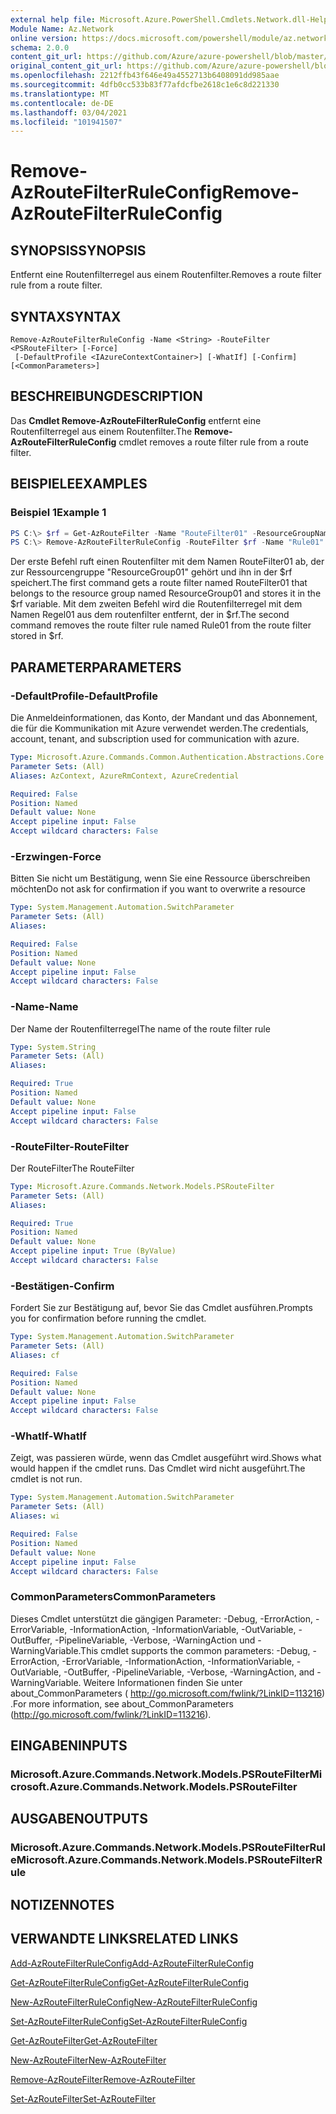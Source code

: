 ```yaml
---
external help file: Microsoft.Azure.PowerShell.Cmdlets.Network.dll-Help.xml
Module Name: Az.Network
online version: https://docs.microsoft.com/powershell/module/az.network/remove-azroutefilterruleconfig
schema: 2.0.0
content_git_url: https://github.com/Azure/azure-powershell/blob/master/src/Network/Network/help/Remove-AzRouteFilterRuleConfig.md
original_content_git_url: https://github.com/Azure/azure-powershell/blob/master/src/Network/Network/help/Remove-AzRouteFilterRuleConfig.md
ms.openlocfilehash: 2212ffb43f646e49a4552713b6408091dd985aae
ms.sourcegitcommit: 4dfb0cc533b83f77afdcfbe2618c1e6c8d221330
ms.translationtype: MT
ms.contentlocale: de-DE
ms.lasthandoff: 03/04/2021
ms.locfileid: "101941507"
---
```

# <span data-ttu-id="a7e0a-101">Remove-AzRouteFilterRuleConfig</span><span class="sxs-lookup"><span data-stu-id="a7e0a-101">Remove-AzRouteFilterRuleConfig</span></span>

## <span data-ttu-id="a7e0a-102">SYNOPSIS</span><span class="sxs-lookup"><span data-stu-id="a7e0a-102">SYNOPSIS</span></span>
<span data-ttu-id="a7e0a-103">Entfernt eine Routenfilterregel aus einem Routenfilter.</span><span class="sxs-lookup"><span data-stu-id="a7e0a-103">Removes a route filter rule from a route filter.</span></span>

## <span data-ttu-id="a7e0a-104">SYNTAX</span><span class="sxs-lookup"><span data-stu-id="a7e0a-104">SYNTAX</span></span>

```
Remove-AzRouteFilterRuleConfig -Name <String> -RouteFilter <PSRouteFilter> [-Force]
 [-DefaultProfile <IAzureContextContainer>] [-WhatIf] [-Confirm] [<CommonParameters>]
```

## <span data-ttu-id="a7e0a-105">BESCHREIBUNG</span><span class="sxs-lookup"><span data-stu-id="a7e0a-105">DESCRIPTION</span></span>
<span data-ttu-id="a7e0a-106">Das **Cmdlet Remove-AzRouteFilterRuleConfig** entfernt eine Routenfilterregel aus einem Routenfilter.</span><span class="sxs-lookup"><span data-stu-id="a7e0a-106">The **Remove-AzRouteFilterRuleConfig** cmdlet removes a route filter rule from a route filter.</span></span>

## <span data-ttu-id="a7e0a-107">BEISPIELE</span><span class="sxs-lookup"><span data-stu-id="a7e0a-107">EXAMPLES</span></span>

### <span data-ttu-id="a7e0a-108">Beispiel 1</span><span class="sxs-lookup"><span data-stu-id="a7e0a-108">Example 1</span></span>
```powershell
PS C:\> $rf = Get-AzRouteFilter -Name "RouteFilter01" -ResourceGroupName "ResourceGroup01"
PS C:\> Remove-AzRouteFilterRuleConfig -RouteFilter $rf -Name "Rule01"
```

<span data-ttu-id="a7e0a-109">Der erste Befehl ruft einen Routenfilter mit dem Namen RouteFilter01 ab, der zur Ressourcengruppe "ResourceGroup01" gehört und ihn in der $rf speichert.</span><span class="sxs-lookup"><span data-stu-id="a7e0a-109">The first command gets a route filter named RouteFilter01 that belongs to the resource group named ResourceGroup01 and stores it in the $rf variable.</span></span>
<span data-ttu-id="a7e0a-110">Mit dem zweiten Befehl wird die Routenfilterregel mit dem Namen Regel01 aus dem routenfilter entfernt, der in $rf.</span><span class="sxs-lookup"><span data-stu-id="a7e0a-110">The second command removes the route filter rule named Rule01 from the route filter stored in $rf.</span></span>

## <span data-ttu-id="a7e0a-111">PARAMETER</span><span class="sxs-lookup"><span data-stu-id="a7e0a-111">PARAMETERS</span></span>

### <span data-ttu-id="a7e0a-112">-DefaultProfile</span><span class="sxs-lookup"><span data-stu-id="a7e0a-112">-DefaultProfile</span></span>
<span data-ttu-id="a7e0a-113">Die Anmeldeinformationen, das Konto, der Mandant und das Abonnement, die für die Kommunikation mit Azure verwendet werden.</span><span class="sxs-lookup"><span data-stu-id="a7e0a-113">The credentials, account, tenant, and subscription used for communication with azure.</span></span>

```yaml
Type: Microsoft.Azure.Commands.Common.Authentication.Abstractions.Core.IAzureContextContainer
Parameter Sets: (All)
Aliases: AzContext, AzureRmContext, AzureCredential

Required: False
Position: Named
Default value: None
Accept pipeline input: False
Accept wildcard characters: False
```

### <span data-ttu-id="a7e0a-114">-Erzwingen</span><span class="sxs-lookup"><span data-stu-id="a7e0a-114">-Force</span></span>
<span data-ttu-id="a7e0a-115">Bitten Sie nicht um Bestätigung, wenn Sie eine Ressource überschreiben möchten</span><span class="sxs-lookup"><span data-stu-id="a7e0a-115">Do not ask for confirmation if you want to overwrite a resource</span></span>

```yaml
Type: System.Management.Automation.SwitchParameter
Parameter Sets: (All)
Aliases:

Required: False
Position: Named
Default value: None
Accept pipeline input: False
Accept wildcard characters: False
```

### <span data-ttu-id="a7e0a-116">-Name</span><span class="sxs-lookup"><span data-stu-id="a7e0a-116">-Name</span></span>
<span data-ttu-id="a7e0a-117">Der Name der Routenfilterregel</span><span class="sxs-lookup"><span data-stu-id="a7e0a-117">The name of the route filter rule</span></span>

```yaml
Type: System.String
Parameter Sets: (All)
Aliases:

Required: True
Position: Named
Default value: None
Accept pipeline input: False
Accept wildcard characters: False
```

### <span data-ttu-id="a7e0a-118">-RouteFilter</span><span class="sxs-lookup"><span data-stu-id="a7e0a-118">-RouteFilter</span></span>
<span data-ttu-id="a7e0a-119">Der RouteFilter</span><span class="sxs-lookup"><span data-stu-id="a7e0a-119">The RouteFilter</span></span>

```yaml
Type: Microsoft.Azure.Commands.Network.Models.PSRouteFilter
Parameter Sets: (All)
Aliases:

Required: True
Position: Named
Default value: None
Accept pipeline input: True (ByValue)
Accept wildcard characters: False
```

### <span data-ttu-id="a7e0a-120">-Bestätigen</span><span class="sxs-lookup"><span data-stu-id="a7e0a-120">-Confirm</span></span>
<span data-ttu-id="a7e0a-121">Fordert Sie zur Bestätigung auf, bevor Sie das Cmdlet ausführen.</span><span class="sxs-lookup"><span data-stu-id="a7e0a-121">Prompts you for confirmation before running the cmdlet.</span></span>

```yaml
Type: System.Management.Automation.SwitchParameter
Parameter Sets: (All)
Aliases: cf

Required: False
Position: Named
Default value: None
Accept pipeline input: False
Accept wildcard characters: False
```

### <span data-ttu-id="a7e0a-122">-WhatIf</span><span class="sxs-lookup"><span data-stu-id="a7e0a-122">-WhatIf</span></span>
<span data-ttu-id="a7e0a-123">Zeigt, was passieren würde, wenn das Cmdlet ausgeführt wird.</span><span class="sxs-lookup"><span data-stu-id="a7e0a-123">Shows what would happen if the cmdlet runs.</span></span> <span data-ttu-id="a7e0a-124">Das Cmdlet wird nicht ausgeführt.</span><span class="sxs-lookup"><span data-stu-id="a7e0a-124">The cmdlet is not run.</span></span>

```yaml
Type: System.Management.Automation.SwitchParameter
Parameter Sets: (All)
Aliases: wi

Required: False
Position: Named
Default value: None
Accept pipeline input: False
Accept wildcard characters: False
```

### <span data-ttu-id="a7e0a-125">CommonParameters</span><span class="sxs-lookup"><span data-stu-id="a7e0a-125">CommonParameters</span></span>
<span data-ttu-id="a7e0a-126">Dieses Cmdlet unterstützt die gängigen Parameter: -Debug, -ErrorAction, -ErrorVariable, -InformationAction, -InformationVariable, -OutVariable, -OutBuffer, -PipelineVariable, -Verbose, -WarningAction und -WarningVariable.</span><span class="sxs-lookup"><span data-stu-id="a7e0a-126">This cmdlet supports the common parameters: -Debug, -ErrorAction, -ErrorVariable, -InformationAction, -InformationVariable, -OutVariable, -OutBuffer, -PipelineVariable, -Verbose, -WarningAction, and -WarningVariable.</span></span> <span data-ttu-id="a7e0a-127">Weitere Informationen finden Sie unter about_CommonParameters ( http://go.microsoft.com/fwlink/?LinkID=113216) .</span><span class="sxs-lookup"><span data-stu-id="a7e0a-127">For more information, see about_CommonParameters (http://go.microsoft.com/fwlink/?LinkID=113216).</span></span>

## <span data-ttu-id="a7e0a-128">EINGABEN</span><span class="sxs-lookup"><span data-stu-id="a7e0a-128">INPUTS</span></span>

### <span data-ttu-id="a7e0a-129">Microsoft.Azure.Commands.Network.Models.PSRouteFilter</span><span class="sxs-lookup"><span data-stu-id="a7e0a-129">Microsoft.Azure.Commands.Network.Models.PSRouteFilter</span></span>

## <span data-ttu-id="a7e0a-130">AUSGABEN</span><span class="sxs-lookup"><span data-stu-id="a7e0a-130">OUTPUTS</span></span>

### <span data-ttu-id="a7e0a-131">Microsoft.Azure.Commands.Network.Models.PSRouteFilterRule</span><span class="sxs-lookup"><span data-stu-id="a7e0a-131">Microsoft.Azure.Commands.Network.Models.PSRouteFilterRule</span></span>

## <span data-ttu-id="a7e0a-132">NOTIZEN</span><span class="sxs-lookup"><span data-stu-id="a7e0a-132">NOTES</span></span>

## <span data-ttu-id="a7e0a-133">VERWANDTE LINKS</span><span class="sxs-lookup"><span data-stu-id="a7e0a-133">RELATED LINKS</span></span>

[<span data-ttu-id="a7e0a-134">Add-AzRouteFilterRuleConfig</span><span class="sxs-lookup"><span data-stu-id="a7e0a-134">Add-AzRouteFilterRuleConfig</span></span>](./Add-AzRouteFilterRuleConfig.md)

[<span data-ttu-id="a7e0a-135">Get-AzRouteFilterRuleConfig</span><span class="sxs-lookup"><span data-stu-id="a7e0a-135">Get-AzRouteFilterRuleConfig</span></span>](./Get-AzRouteFilterRuleConfig.md)

[<span data-ttu-id="a7e0a-136">New-AzRouteFilterRuleConfig</span><span class="sxs-lookup"><span data-stu-id="a7e0a-136">New-AzRouteFilterRuleConfig</span></span>](./New-AzRouteFilterRuleConfig.md)

[<span data-ttu-id="a7e0a-137">Set-AzRouteFilterRuleConfig</span><span class="sxs-lookup"><span data-stu-id="a7e0a-137">Set-AzRouteFilterRuleConfig</span></span>](./Set-AzRouteFilterRuleConfig.md)

[<span data-ttu-id="a7e0a-138">Get-AzRouteFilter</span><span class="sxs-lookup"><span data-stu-id="a7e0a-138">Get-AzRouteFilter</span></span>](./Get-AzRouteFilter.md)

[<span data-ttu-id="a7e0a-139">New-AzRouteFilter</span><span class="sxs-lookup"><span data-stu-id="a7e0a-139">New-AzRouteFilter</span></span>](./New-AzRouteFilter.md)

[<span data-ttu-id="a7e0a-140">Remove-AzRouteFilter</span><span class="sxs-lookup"><span data-stu-id="a7e0a-140">Remove-AzRouteFilter</span></span>](./Remove-AzRouteFilter.md)

[<span data-ttu-id="a7e0a-141">Set-AzRouteFilter</span><span class="sxs-lookup"><span data-stu-id="a7e0a-141">Set-AzRouteFilter</span></span>](./Set-AzRouteFilter.md)
